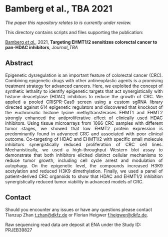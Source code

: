 # Bamberg et al., TBA 2021

_The paper this repository relates to is currently under review._

This directory contains scripts and files supporting the publication: </br>

[Bamberg _et al._](http://LINK_TBA), 2021, **Targeting EHMT1/2 sensitizes colorectal cancer to pan-HDAC inhibitors**, _Journal_TBA_

## Abstract

<div style="text-align: justify; vertical-align: middle;">
Epigenetic dysregulation is an important feature of colorectal cancer (CRC). Combining epigenetic drugs with other antineoplastic agents is a promising treatment strategy for advanced cancers. Here, we exploited the concept of synthetic lethality to identify epigenetic targets that act synergistically with histone deacetylase (HDAC) inhibitors to reduce the growth of CRC. We applied a pooled CRISPR-Cas9 screen using a custom sgRNA library directed against 614 epigenetic regulators and discovered that knockout of the euchromatic histone lysine methyltransferases EHMT1 and EHMT2 strongly enhanced the antiproliferative effect of clinically used HDAC inhibitors. Using tissue microarrays from 1066 CRC samples with different tumor stages, we showed that low EHMT2 protein expression is predominantly found in advanced CRC and associated with poor clinical outcome. Co-targeting of HDAC and EHMT1/2 with specific small molecule inhibitors synergistically reduced proliferation of CRC cell lines. Mechanistically, we used a high-throughput Western blot assay to demonstrate that both inhibitors elicited distinct cellular mechanisms to reduce tumor growth, including cell cycle arrest and modulation of autophagy. On the epigenetic level, the compounds increased H3K9 acetylation and reduced H3K9 dimethylation. Finally, we used a panel of patient-derived CRC organoids to show that HDAC and EHMT1/2 inhibition synergistically reduced tumor viability in advanced models of CRC. 
</div>

## Contact

Should you encounter any issues or have any questions please contact Tianzup Zhan <t.zhan@dkfz.de> or Florian Heigwer <f.heigwer@dkfz.de>.

Raw sequencing read data are deposit at ENA under the Study ID: PRJEB39827
